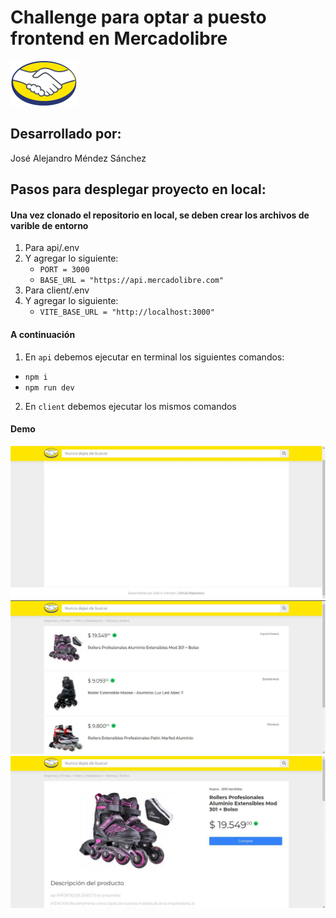 # Challenge para optar a puesto frontend en Mercadolibre

![](https://github.com/alodor24/meli-challenge/blob/main/client/public/assets/images/logo.png)

## Desarrollado por:

José Alejandro Méndez Sánchez

## Pasos para desplegar proyecto en local:

#### Una vez clonado el repositorio en local, se deben crear los archivos de varible de entorno

1. Para api/.env
2. Y agregar lo siguiente:
   - `PORT = 3000`
   - `BASE_URL = "https://api.mercadolibre.com"`
3. Para client/.env
4. Y agregar lo siguiente:
   - `VITE_BASE_URL = "http://localhost:3000"`

#### A continuación

1. En `api` debemos ejecutar en terminal los siguientes comandos:

- `npm i`
- `npm run dev`

2. En `client` debemos ejecutar los mismos comandos

#### Demo

![](https://github.com/alodor24/meli-challenge/blob/main/client/public/assets/images/demo/home.jpg)
![](https://github.com/alodor24/meli-challenge/blob/main/client/public/assets/images/demo/list.jpg)
![](https://github.com/alodor24/meli-challenge/blob/main/client/public/assets/images/demo/detail.jpg)
